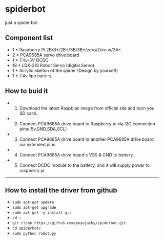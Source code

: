 # spiderbot
just a spider bot 
## Component list
* 1 * Raspberry Pi 2B/B+/2B+/3B/3B+/zero/Zero w/3A+
* 2 * PCA9685A servo drive board
* 1 * 7.4v-5V DCDC 
* 18 * LDX-218 Robot Servo (digital Servo)
* 1 * Acrylic skelton of the spider (Design by yourself)
* 1 * 7.4v lipo battery 
## How to buid it
* 1. Download the latest Raspbian image from official site and burn you SD card.
* 2. Connect PCA9685A drive board to Raspberry pi via I2C connection pins( 5v,GND,SDA,SCL)
* 3. Connect PCA9685A drive board to another PCA9685A drive board via extended pins 
* 4. Connect PCA9685A drive board's VSS & GND to battery.
* 5. Connect DCDC module to the battery, and it will supply power to raspberry pi
----
## How to install the driver from github
* `sudo apt-get update `
* `sudo apt-get upgrade `
* `sudo apt-get -y install git `
* `cd ~`
* `git clone https://github.com/yoyojacky/spiderbot.git`
* `cd spiderbot/`
* `sudo python robot.py `
